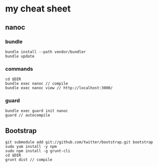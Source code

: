 # my cheat sheet
## nanoc
### bundle

    bundle install --path vendor/bundler
    bundle update

### commands

    cd $DIR
    bundle exec nanoc // compile
    bundle exec nanoc view // http://localhost:3000/

### guard

    bundle exec guard init nanoc
    guard // autocompile

## Bootstrap

    git submodule add git://github.com/twitter/bootstrap.git bootstrap
    sudo yum install -y npm
    sudo npm install -g grunt-cli
    cd $DIR
    grunt dist // compile

